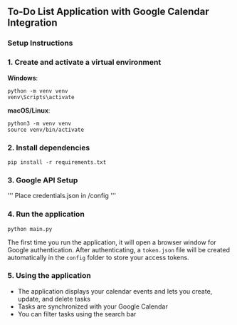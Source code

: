 ## To-Do List Application with Google Calendar Integration

### Setup Instructions

### 1. Create and activate a virtual environment

**Windows**:
```
python -m venv venv
venv\Scripts\activate
```

**macOS/Linux**:
```
python3 -m venv venv
source venv/bin/activate
```

### 2. Install dependencies

```
pip install -r requirements.txt
```

### 3. Google API Setup

'''
Place credentials.json in /config
'''

### 4. Run the application
```
python main.py
```

The first time you run the application, it will open a browser window for Google authentication. After authenticating, a `token.json` file will be created automatically in the `config` folder to store your access tokens.

### 5. Using the application

- The application displays your calendar events and lets you create, update, and delete tasks
- Tasks are synchronized with your Google Calendar
- You can filter tasks using the search bar 